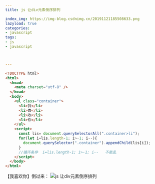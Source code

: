 ```yaml
---
title: js 让div元素倒序排列

index_img: https://img-blog.csdnimg.cn/20191121185508633.png
lazyload: true
categories:
- javascript
tags:
- js
- javascript



---
```












```html
<!DOCTYPE html>
<html>
  <head>
    <meta charset="utf-8" />
  </head>
  <body>
    <ul class="container">
      <li>我</li>
      <li>喜</li>
      <li>欢</li>
      <li>你</li>
    </ul>
    <script>
      const lis= document.querySelectorAll(".container>li");
      for(let i=lis.length-1; i>-1; i--){
        document.querySelector(".container").appendChild(lis[i]);
      }
      //循环条件  i=lis.length-1; i>-1; i--   不能乱
    </script>
  </body>
</html>
```

【我喜欢你】倒过来：
![js 让div元素倒序排列](https://img-blog.csdnimg.cn/20191121185508633.png)


